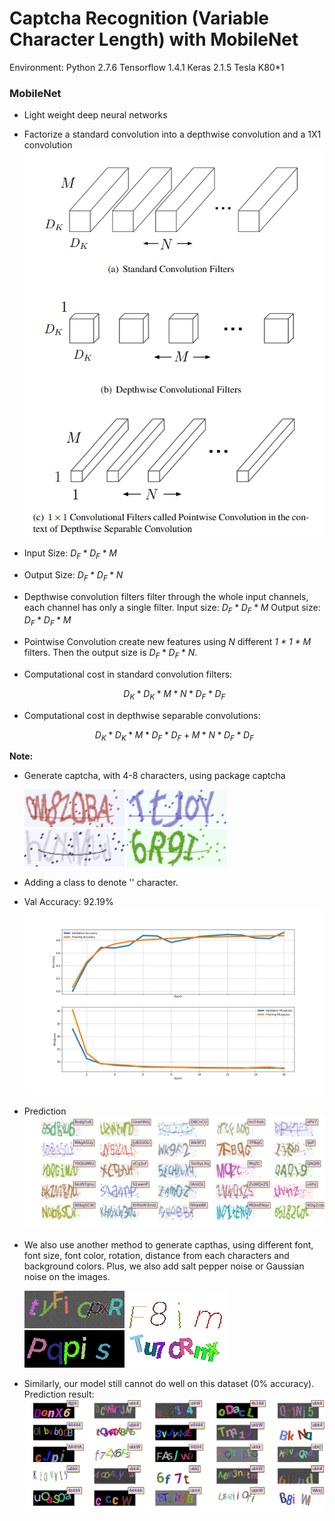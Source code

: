 # Captcha Recognition (Variable Character Length) with MobileNet	 

Environment: Python 2.7.6 Tensorflow 1.4.1 Keras 2.1.5 Tesla K80*1

### MobileNet

- Light weight deep neural networks

- Factorize a standard convolution into a depthwise convolution and a 1X1 convolution 
![mobilenet](https://github.com/CancanZhang/Captcha-Recognition/blob/master/MobileNet/img/mobilenet.png)

- Input Size: $D_F * D_F * M$

- Output Size: $D_F * D_F * N$

- Depthwise convolution filters filter through the whole input channels, each channel has only a single filter.  Input size: $D_F * D_F * M$ Output size: $D_F * D_F * M$

- Pointwise Convolution create new features using $N$ different *1 * 1 * M* filters. Then the output size is $D_F * D_F * N$.

- Computational cost in standard convolution filters:

   $$D_K * D_K * M * N * D_F * D_F$$

- Computational cost in depthwise separable convolutions: 

  $$D_K * D_K * M * D_F * D_F + M * N * D_F*D_F$$


**Note:**

- Generate captcha, with 4-8 characters, using package captcha

  ![2](https://github.com/CancanZhang/Captcha-Recognition/blob/master/MobileNet_with_Variable_Char_Length/img/2.png)
  ![1](https://github.com/CancanZhang/Captcha-Recognition/blob/master/MobileNet_with_Variable_Char_Length/img/1.png)
  ![3](https://github.com/CancanZhang/Captcha-Recognition/blob/master/MobileNet_with_Variable_Char_Length/img/3.png)
  ![4](https://github.com/CancanZhang/Captcha-Recognition/blob/master/MobileNet_with_Variable_Char_Length/img/4.png)

- Adding a class to denote '' character.

- Val Accuracy: 92.19%![hist](https://github.com/CancanZhang/Captcha-Recognition/blob/master/MobileNet_with_Variable_Char_Length/img/hist.png)

- Prediction![predict](https://github.com/CancanZhang/Captcha-Recognition/blob/master/MobileNet_with_Variable_Char_Length/img/predict.png)

- We also use another method to generate capthas, using different font, font size, font color, rotation, distance from each characters and background colors. Plus, we also add salt pepper noise or Gaussian noise on the images.

  ![mock1](https://github.com/CancanZhang/Captcha-Recognition/blob/master/MobileNet_with_Variable_Char_Length/img/mock1.png)
  ![mock2](https://github.com/CancanZhang/Captcha-Recognition/blob/master/MobileNet_with_Variable_Char_Length/img/mock2.png)
  ![mock3](https://github.com/CancanZhang/Captcha-Recognition/blob/master/MobileNet_with_Variable_Char_Length/img/mock3.png)
  ![mock4](https://github.com/CancanZhang/Captcha-Recognition/blob/master/MobileNet_with_Variable_Char_Length/img/mock4.png)
  
- Similarly, our model still cannot do well on this dataset (0% accuracy). Prediction result: ![predict_mock](https://github.com/CancanZhang/Captcha-Recognition/blob/master/MobileNet_with_Variable_Char_Length/img/predict_mock.png)
